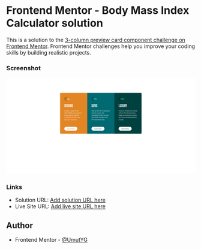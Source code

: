 # Frontend Mentor - Body Mass Index Calculator solution

This is a solution to the [3-column preview card component challenge on Frontend Mentor](https://www.frontendmentor.io/challenges/3column-preview-card-component-pH92eAR2-). Frontend Mentor challenges help you improve your coding skills by building realistic projects. 

### Screenshot

![](./screenshot.png)

### Links

- Solution URL: [Add solution URL here](https://www.frontendmentor.io/solutions/bmi-calculator-page-using-css-grid-UsL4ZqSbJT)
- Live Site URL: [Add live site URL here](https://umutyg.github.io/Frontendmentor-BMI-Calculator/)

## Author

- Frontend Mentor - [@UmutYG](https://www.frontendmentor.io/profile/UmutYG)
